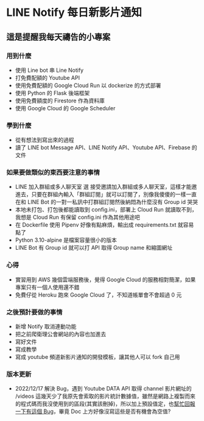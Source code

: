 # LINE Notify 每日新影片通知

## 這是提醒我每天禱告的小專案

### 用到什麼

- 使用 Line bot 串 Line Notify
- 打免費配額的 Youtube API
- 使用免費配額的 Google Cloud Run 以 dockerize 的方式部署
- 使用 Python 的 Flask 後端框架
- 使用免費額度的 Firestore 作為資料庫
- 使用 Google Cloud 的 Google Scheduler

### 學到什麼

- 從有想法到寫出來的過程
- 讀了 LINE bot Message API、LINE Notify API、Youtube API、Firebase 的文件

### 如果要做類似的東西要注意的事情

- LINE 加入群組或多人聊天室 選 接受邀請加入群組或多人聊天室，這樣才能邀進去，只要在群組內輸入「群組訂閱」就可以訂閱了，別像我傻傻的一樣一直在和 LINE Bot 的一對一私訊中打群組訂閱然後納悶為什麼沒有 Group id 哭哭
- 本地未打包、打包後都能讀取到 config.ini，部署上 Cloud Run 就讀取不到，我想是 Cloud Run 有保留 config.ini 作為其他用途吧
- 在 Dockerfile 使用 Pipenv 好像有點麻煩，輸出成 requirements.txt 就容易點了
- Python 3.10-alpine 是檔案容量很小的版本
- LINE Bot 有 Group id 就可以打 API 取得 Group name 和縮圖網址

### 心得

- 實習用到 AWS 幾個雲端服務後，覺得 Google Cloud 的服務相對簡潔，如果專案只有一個人使用還不錯
- 免費仔從 Heroku 跑來 Google Cloud 了，不知道帳單會不會超過 0 元

### 之後預計要做的事情

- 新增 Notify 取消連動功能
- 把之前爬衛理公會網站的內容也加進去
- 寫好文件
- 寫成教學
- 寫成 youtube 頻道新影片通知的開發模板，讓其他人可以 fork 自己用

### 版本更新

- 2022/12/17 解決 Bug，遇到 Youtube DATA API 取得 channel 影片網址的 /videos 這幾天少了我原先會索取的影片統計數據值，雖然是網路上複製而來的程式碼而我沒使用到的區段(其實該刪掉)，所以加上預設值定，也[幫忙回報一下有這個 Bug](https://issuetracker.google.com/262894292)，畢竟 Doc 上方好像沒寫這些是否有機會為空值?
